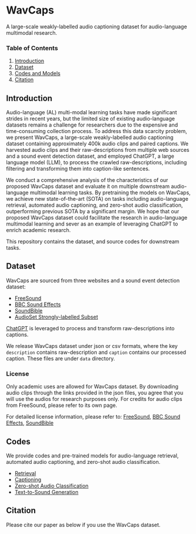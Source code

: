# WavCaps
A large-scale weakly-labelled audio captioning dataset for audio-language multimodal research.

### Table of Contents
1. [Introduction](#introduction)
2. [Dataset](#dataset)
3. [Codes and Models](#codes)
5. [Citation](#citation)

## Introduction

Audio-language (AL) multi-modal learning tasks have made significant strides in recent years, but the limited size of existing audio-language datasets remains a challenge for researchers due to the expensive and time-consuming collection process. 
To address this data scarcity problem, we present WavCaps, a large-scale weakly-labelled audio captioning dataset containing approximately 400k audio clips and paired captions.
We harvested audio clips and their raw-descriptions from multiple web sources and a sound event detection dataset, and employed ChatGPT, a large language model (LLM), to process the crawled raw-descriptions, including filtering and transforming them into caption-like sentences.

We conduct a comprehensive analysis of the characteristics of our proposed WavCaps dataset and evaluate it on multiple downstream audio-language multimodal learning tasks. By pretraining the models on WavCaps, we achieve new state-of-the-art (SOTA) on  tasks including audio-language retrieval, automated audio captioning, and zero-shot audio classification, outperforming previous SOTA by a significant margin. We hope that our proposed WavCaps dataset could facilitate the research in audio-language multimodal learning and sever as an example of leveraging ChatGPT to enrich academic research.

This repository contains the dataset, and source codes for downstream tasks.

## Dataset

WavCaps are sourced from three websites and a sound event detection dataset:
* [FreeSound](https://freesound.org/)
* [BBC Sound Effects](https://sound-effects.bbcrewind.co.uk/)
* [SoundBible](https://soundbible.com/)
* [AudioSet Strongly-labelled Subset](https://research.google.com/audioset/download_strong.html)

[ChatGPT](https://openai.com/blog/chatgpt) is leveraged to process and transform raw-descriptions into captions.

We release WavCaps dataset under json or csv formats, where the key `description` contains raw-description and `caption` contains our processed caption.
These files are under `data` directory.

### License
Only academic uses are allowed for WavCaps dataset. By downloading audio clips through the links provided in the json files, you agree that you will use the audios for research purposes only.
For credits for audio clips from FreeSound, please refer to its own page.

For detailed license information, please refer to:
[FreeSound](https://freesound.org/help/faq/#licenses), [BBC Sound Effects](https://sound-effects.bbcrewind.co.uk/licensing), [SoundBible](https://soundbible.com/about.php)


## Codes
We provide codes and pre-trained models for audio-language retrieval, automated audio captioning, and zero-shot audio classification.

* [Retrieval]()
* [Captioning]()
* [Zero-shot Audio Classification]()
* [Text-to-Sound Generation](https://github.com/haoheliu/AudioLDM)

## Citation

Please cite our paper as below if you use the WavCaps dataset.





